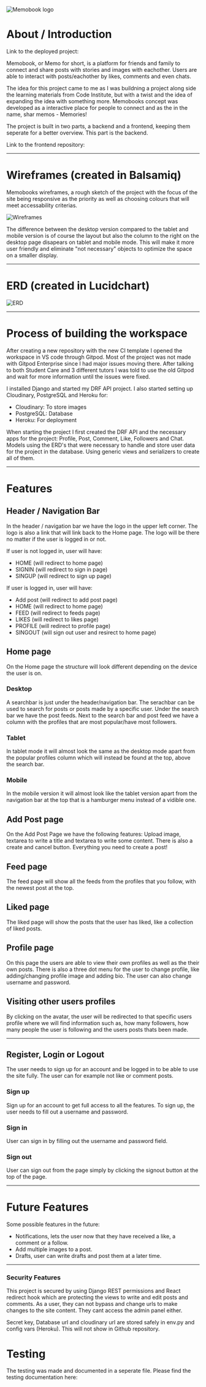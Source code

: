 ![Memobook logo](assets_md/logo_memo.png)

# About / Introduction

Link to the deployed project:

Memobook, or Memo for short, is a platform for friends and family to connect and share posts with stories and images with eachother. Users are able to interact with posts/eachother by likes, comments and even chats. 

The idea for this project came to me as I was buildning a project along side the learning materials from Code Institute, but with a twist and the idea of expanding the idea with something more. Memobooks concept was developed as a interactive place for people to connect and as the in the name, shar memos - Memories!

The project is built in two parts, a backend and a frontend, keeping them seperate for a better overview. This part is the backend.

Link to the frontend repository: 



---

# Wireframes (created in Balsamiq)

Memobooks wireframes, a rough sketch of the project with the focus of the site being responsive as the priority as well as choosing colours that will meet accessability criterias. 

![Wireframes](assets_md/memo_wireframe.png)

The difference between the desktop version compared to the tablet and mobile version is of course the layout but also the column to the right on the desktop page disapears on tablet and mobile mode. This will make it more user friendly and eliminate "not necessary" objects to optimize the space on a smaller display.

---

# ERD (created in Lucidchart)

![ERD](assets_md/memo_erd.png)

---

# Process of building the workspace

After creating a new repository with the new CI template I opened the workspace in VS code through Gitpod. Most of the project was not made with Gitpod Enterprise since I had major issues moving there. After talking to both Student Care and 3 different tutors I was told to use the old Gitpod and wait for more information until the issues were fixed. 

I installed Django and started my DRF API project. I also started setting up Cloudinary, PostgreSQL and Heroku for:
- Cloudinary: To store images
- PostgreSQL: Database
- Heroku: For deployment

When starting the project I first created the DRF API and the necessary apps for the project: Profile, Post, Comment, Like, Followers and Chat. Models using the ERD's that were necessary to handle and store user data for the project in the database. Using generic views and serializers to create all of them.

---

# Features

## Header / Navigation Bar

In the header / navigation bar we have the logo in the upper left corner. The logo is also a link that will link back to the Home page. The logo will be there no matter if the user is logged in or not. 

If user is not logged in, user will have:
- HOME (will redirect to home page)
- SIGNIN (will redirect to sign in page)
- SINGUP (will redirect to sign up page)

If user is logged in, user will have:
- Add post (will redirect to add post page)
- HOME (will redirect to home page)
- FEED (will redirect to feeds page)
- LIKES (will redirect to likes page)
- PROFILE (will redirect to profile page)
- SINGOUT (will sign out user and resirect to home page)

## Home page

On the Home page the structure will look different depending on the device the user is on. 

### Desktop
A searchbar is just under the header/navigation bar. The serachbar can be used to search for posts or posts made by a specific user. Under the search bar we have the post feeds. Next to the search bar and post feed we have a column with the profiles that are most popular/have most followers. 

### Tablet
In tablet mode it will almost look the same as the desktop mode apart from the popular profiles column which will instead be found at the top, above the search bar. 

### Mobile
In the mobile version it will almost look like the tablet version apart from the navigation bar at the top that is a hamburger menu instead of a vidible one. 

## Add Post page
On the Add Post Page we have the following features: Upload image, textarea to write a title and textarea to write some content. There is also a create and cancel button. Everything you need to create a post!

## Feed page
The feed page will show all the feeds from the profiles that you follow, with the newest post at the top.

## Liked page
The liked page will show the posts that the user has liked, like a collection of liked posts. 

## Profile page
On this page the users are able to view their own profiles as well as the their own posts. There is also a three dot menu for the user to change profile, like adding/changing profile image and adding bio. The user can also change username and password. 

## Visiting other users profiles
By clicking on the avatar, the user will be redirected to that specific users profile where we will find information such as, how many followers, how many people the user is following and the users posts thats been made. 

---

## Register, Login or Logout
The user needs to sign up for an account and be logged in to be able to use the site fully. The user can for example not like or comment posts. 

### Sign up
Sign up for an account to get full access to all the features. To sign up, the user needs to fill out a username and password.

### Sign in
User can sign in by filling out the username and password field. 

### Sign out
User can sign out from the page simply by clicking the signout button at the top of the page. 

---

# Future Features
Some possible features in the future:
- Notifications, lets the user now that they have received a like, a comment or a follow. 
- Add multiple images to a post.
- Drafts, user can write drafts and post them at a later time. 

---

### Security Features
This project is secured by using Django REST permissions and React redirect hook which are protecting the views to write and edit posts and comments. As a user, they can not bypass and change urls to make changes to the site content. They cant access the admin panel either. 

Secret key, Database url and cloudinary url are stored safely in env.py and config vars (Heroku). This will not show in Github repository. 

# Testing
The testing was made and documented in a seperate file.
Please find the testing documentation here: 
